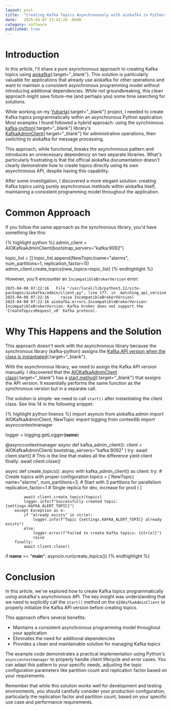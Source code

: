 ```yaml
---
layout: post
title:  "Creating Kafka Topics Asynchronously with aiokafka in Python: A Practical Guide"
date:   2025-04-07 13:42:26 -0500
category: software
published: true
---
```


# Introduction

In this article, I'll share a pure asynchronous approach to creating Kafka topics using [aiokafka](https://github.com/aio-libs/aiokafka){:target="_blank"}. This solution is particularly valuable for applications that already use aiokafka for other operations and want to maintain a consistent asynchronous programming model without introducing additional dependencies. While not groundbreaking, this clean approach might save future-me (and perhaps you) some time searching for solutions.

While working on my [Yubarta](https://github.com/dfrojas/yubarta){:target="_blank"} project, I needed to create Kafka topics programmatically within an asynchronous Python application. Most examples I found followed a hybrid approach: using the synchronous [kafka-python](https://github.com/dpkp/kafka-python){:target="_blank"} library's [KafkaAdminClient](https://kafka-python.readthedocs.io/en/master/apidoc/KafkaAdminClient.html){:target="_blank"} for administrative operations, then switching to aiokafka for message processing.

This approach, while functional, breaks the asynchronous pattern and introduces an unnecessary dependency on two separate libraries. What's particularly frustrating is that the official aiokafka documentation doesn't clearly demonstrate how to create topics directly using its own asynchronous API, despite having this capability.

After some investigation, I discovered a more elegant solution: creating Kafka topics using purely asynchronous methods within aiokafka itself, maintaining a consistent programming model throughout the application.

<div style="margin-top: 40px;"></div>

# Common Approach

If you follow the same approach as the synchronous library, you'd have something like this:

{% highlight python %}
admin_client = AIOKafkaAdminClient(bootstrap_servers="kafka:9092")

topic_list = []
topic_list.append(NewTopic(name="alarms", num_partitions=1, replication_factor=1))
admin_client.create_topics(new_topics=topic_list)
{% endhighlight %}

However, you'll encounter an `IncompatibleBrokerVersion` error:

```shell
2025-04-08 07:22:16   File "/usr/local/lib/python3.12/site-packages/aiokafka/admin/client.py", line 177, in _matching_api_version
2025-04-08 07:22:16     raise IncompatibleBrokerVersion(
2025-04-08 07:22:16 aiokafka.errors.IncompatibleBrokerVersion: IncompatibleBrokerVersion: Kafka broker does not support the 'CreateTopicsRequest_v0' Kafka protocol.
```

<div style="margin-top: 40px;"></div>

# Why This Happens and the Solution

This approach doesn't work with the asynchronous library because the synchronous library (kafka-python) assigns the [Kafka API version when the class is instantiated](https://github.com/dpkp/kafka-python/blob/3962d67bf8fc83d7e0a48ae9215563093cbe74a3/kafka/admin/client.py#L222-L223){:target="_blank"}.

With the asynchronous library, we need to assign the Kafka API version manually. I discovered that the [AIOKafkaAdminClient class](https://github.com/aio-libs/aiokafka/blob/29b58dbcacc75a62b430ce5243ac684ccf16a7f8/aiokafka/admin/client.py#L43){:target="_blank"} has a [start method](https://github.com/aio-libs/aiokafka/blob/29b58dbcacc75a62b430ce5243ac684ccf16a7f8/aiokafka/admin/client.py#L155-L161){:target="_blank"} that assigns the API version. It essentially performs the same function as the synchronous version but in a separate call.

The solution is simple: we need to call `start()` after instantiating the client class. See line 14 in the following snippet:

{% highlight python linenos %}
import asyncio
from aiokafka.admin import AIOKafkaAdminClient, NewTopic
import logging
from contextlib import asynccontextmanager

logger = logging.getLogger(__name__)

@asynccontextmanager
async def kafka_admin_client():
    client = AIOKafkaAdminClient(
        bootstrap_servers="kafka:9092"
    )
    try:
        await client.start()  # This is the line that makes all the difference
        yield client
    finally:
        await client.close()


async def create_topics():
    async with kafka_admin_client() as client:
        try:
            # Create topics with proper configuration
            topics = [
                NewTopic(
                    name="alarms",
                    num_partitions=3,  # Start with 3 partitions for parallelism
                    replication_factor=1  # Single replica for dev, increase for prod
                )
            ]

            await client.create_topics(topics)
            logger.info(f"Successfully created topic: {settings.KAFKA_ALERT_TOPIC}")
        except Exception as e:
            if "already exists" in str(e):
                logger.info(f"Topic {settings.KAFKA_ALERT_TOPIC} already exists")
            else:
                logger.error(f"Failed to create Kafka topics: {str(e)}")
                raise
        finally:
            await client.close()

if __name__ == "__main__":
    asyncio.run(create_topics()) 
{% endhighlight %}

<div style="margin-top: 40px;"></div>

# Conclusion

In this article, we've explored how to create Kafka topics programmatically using aiokafka's asynchronous API. The key insight was understanding that we need to explicitly call the `start()` method on the `AIOKafkaAdminClient` to properly initialize the Kafka API version before creating topics.

This approach offers several benefits:
- Maintains a consistent asynchronous programming model throughout your application
- Eliminates the need for additional dependencies
- Provides a clean and maintainable solution for managing Kafka topics

The example code demonstrates a practical implementation using Python's `asynccontextmanager` to properly handle client lifecycle and error cases. You can adapt this pattern to your specific needs, adjusting the topic configuration parameters like partition count and replication factor based on your requirements.

Remember that while this solution works well for development and testing environments, you should carefully consider your production configuration, particularly the replication factor and partition count, based on your specific use case and performance requirements.
